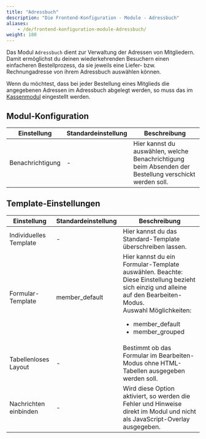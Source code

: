 ```yaml
---
title: "Adressbuch"
description: "Die Frontend-Konfiguration - Module - Adressbuch"
aliases:
    - /de/frontend-konfiguration-module-Adressbuch/
weight: 180
---
```



Das Modul `Adressbuch` dient zur Verwaltung der Adressen von Mitgliedern. Damit ermöglichst du deinen wiederkehrenden Besuchern einen einfacheren Bestellprozess, da sie jeweils eine Liefer- bzw. Rechnungadresse von ihrem Adressbuch auswählen können.

Wenn du möchtest, dass bei jeder Bestellung eines Mitglieds die angegebenen Adressen im Adressbuch abgelegt werden, 
so muss das im [Kassenmodul](/de/frontend-konfiguration-module-Kasse/) eingestellt werden.

## Modul-Konfiguration

<table>
	<thead>
		<tr>
			<th>Einstellung</th>
			<th>Standardeinstellung</th>
			<th>Beschreibung</th>
		</tr>
	</thead>
	<tbody>
		<tr>
			<td>Benachrichtigung</td>
			<td>-</td>
			<td>Hier kannst du auswählen, welche <docrobot_route name="notifications_overview">Benachrichtigung</docrobot_route>  beim Absenden der Bestellung verschickt werden soll.</td>
		</tr>
	</tbody>
</table>


## Template-Einstellungen

<table>
	<thead>
		<tr>
			<th>Einstellung</th>
			<th>Standardeinstellung</th>
			<th>Beschreibung</th>
		</tr>
	</thead>
	<tbody>
		<tr>
			<td>Individuelles Template</td>
			<td>-</td>
			<td>Hier kannst du das Standard-Template überschreiben lassen.</td>
		</tr>
		<tr>
			<td>Formular-Template</td>
			<td>member_default</td>
			<td>Hier kannst du ein Formular-Template auswählen. Beachte: Diese Einstellung bezieht sich einzig und alleine auf den Bearbeiten-Modus.
			<br>Auswahl Möglichkeiten:
			<ul>
				<li>member_default</li>
				<li>member_grouped</li
			</ul>
			</td>
		</tr>
		<tr>
			<td>Tabellenloses Layout</td>
			<td>-</td>
			<td>Bestimmt ob das Formular im Bearbeiten-Modus ohne HTML-Tabellen ausgegeben werden soll.</td>
		</tr>
		<tr>
			<td>Nachrichten einbinden</td>
			<td>-</td>
			<td>Wird diese Option aktiviert, so werden die Fehler und Hinweise direkt im Modul und nicht als JavaScript-Overlay ausgegeben.</td>
		</tr>
	</tbody>
</table>
